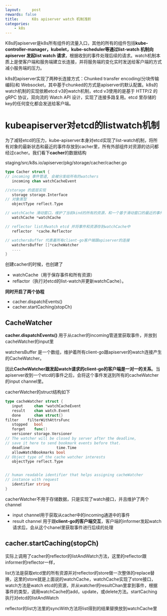 ```yaml
---
layout:     post
rewards: false
title:      K8s apiserver watch 机制浅析
categories:
    - k8s
---
```


K8s的apiserver是k8s所有组件的流量入口，其他的所有的组件包括**kube-controller-manager，kubelet，kube-scheduler等通过list-watch 机制向apiserver 发起list watch 请求**，根据收到的事件处理后续的请求。watch机制本质上是使客户端和服务端建立长连接，并将服务端的变化实时发送给客户端的方式减小服务端的压力。



k8s的apiserver实现了两种长连接方式：Chunked transfer encoding(分块传输编码)和 Websocket，其中基于chunked的方式是apiserver的默认配置。k8s的watch机制的实现依赖etcd v3的watch机制，etcd v3使用的是基于 HTTP/2 的 gRPC 协议，双向流的 Watch API 设计，实现了连接多路复用。etcd 里存储的key的任何变化都会发送给客户端。



# kube­apiserver对etcd的list­watch机制

为了减轻etcd的压力，kube-apiserver本身对etcd实现了list-watch机制，将所有对象的最新状态和最近的事件存放到cacher里，所有外部组件对资源的访问都经过cacher。我们看下**cacher**的数据结构

staging/src/k8s.io/apiserver/pkg/storage/cacher/cacher.go

```go
type Cacher struct {
// incoming 事件管道, 会被分发给所有的watchers
   incoming chan watchCacheEvent

//storage 的底层实现
   storage storage.Interface
// 对象类型
   objectType reflect.Type

// watchCache 滑动窗口，维护了当前kind的所有的资源，和一个基于滑动窗口的最近的事件数组
   watchCache *watchCache

// reflector list并watch etcd 并将事件和资源存到watchCache中
   reflector  *cache.Reflector

// watchersBuffer 代表着所有client-go客户端跟apiserver的连接
   watchersBuffer []*cacheWatcher
   ....
}
```

创建cacher的时候，也创建了

- watchCache（用于保存事件和所有资源）
- reflactor（执行对etcd的list-watch并更新watchCache）。

**同时开启了两个协程**

- cacher.dispatchEvents()
- cacher.startCaching(stopCh)

## CacheWatcher

**cacher.dispatchEvents()** 用于从cacher的incoming管道里获取事件，并放到cacheWatcher的input里



watchersBuffer 是一个数组，维护着所有client-go跟apiserver的watch连接产生的CacheWatcher。

因此**CacheWatcher跟发起watch请求的client-go的客户端是一对一的关系**。当apiserver收到一个etcd的事件之后，会将这个事件发送到所有的cacheWatcher的input channel里。

cacherWatcher的struct结构如下

```go
type cacheWatcher struct {
   input     chan *watchCacheEvent
   result    chan watch.Event
   done      chan struct{}
filter    filterWithAttrsFunc
   stopped   bool
   forget    func()
   versioner storage.Versioner
// The watcher will be closed by server after the deadline,
// save it here to send bookmark events before that.
   deadline            time.Time
   allowWatchBookmarks bool
// Object type of the cache watcher interests
   objectType reflect.Type


// human readable identifier that helps assigning cacheWatcher
// instance with request
   identifier string
}
```

cacherWatcher不用于存储数据，只是实现了watch接口，并且维护了两个channel

- input channel用于获取从cacher中的incoming通道中的事件
- result channel 用于跟**client-go的客户端交互**，客户端的informer发起watch请求后，会从这个chanel里获取事件进行后续的处理

## cacher.startCaching(stopCh) 

实际上调用了cacher的reflector的listAndWatch方法，这里的reflector跟informer的reflector一样，

list方法是获取etcd里的所有资源并对reflector的store做一次整体的replace替换，这里的store就是上面说的watchCache，watchCache实现了store接口，watch方法是watch etcd的资源，并从watcher的resultChan里拿到事件，根据事件的类型，调用watchCache的add，update，或delete方法。startCaching 执行对etcd的listAndWatch

reflector的list方法里的syncWith方法将list得到的结果替换放到watchCache里